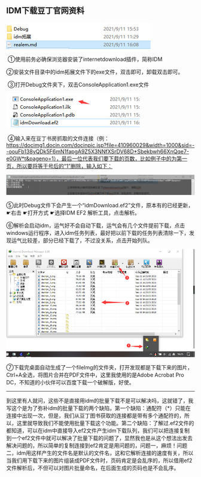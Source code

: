 ## IDM下载豆丁官网资料

![image-20210911160824412](img.assets\image-20210911160824412.png)

​	①使用前务必确保浏览器安装了internetdownload插件，简称IDM

​	②安装文件目录中的idm拓展文件下的exe文件，双击即可，卸载双击即可。

​	③打开Debug文件夹下，双击ConsoleApplication1.exe文件

![image-20210911161349726](img.assets\image-20210911161349726.png)

​	④输入来在豆丁书房抓取的文件连接（例：https://docimg1.docin.com/docinpic.jsp?file=410960029&width=1000&sid=--oouFb138yQDk5F6mN1fapgA9Z5X3NNfXSrDV68D*Sbekbwh66XnQqe7-e0GW*t&pageno=1），最后一位代表我们要下载的页数，比如例子中的为第一页，所以要将等于号后的“1”删除，输入如下：

![image-20210911161750911](img.assets\image-20210911161750911.png)

​	⑤此时Debug文件下会产生一个“idmDownload.ef2”文件，原本有的已经更新，☛右击 ☛打开方式 ☛选择IDM EF2 解析工具，点击解析。

​	⑥解析会启动idm，运气好不会自动下载，运气会有几个文件提前下载，点击windows运行程序，进入idm任务列表，最好把以前下载的任务列表清除一下，发现运气比较差，部分已经下载了，不过没关系，点击开始列队。

![image-20210911162637808](img.assets\image-20210911162637808.png)

​	⑦下载完桌面自动生成了一个fileImg的文件夹，打开发现都是下载下来的图片，Ctrl+A全选，将图片合并在PDF文件中，这里我使用的是Adobe Acrobat Pro DC，不知道的小伙伴可以百度下载一个破解版，好使。



------

到这里有人就问，这些不是直接用idm的批量下载不是可以解决吗，这就错了，我写这个是为了弥补idm的批量下载的两个缺陷，第一个缺陷：通配符（*）只能在连接中出现一次，但是，我们从豆丁图书获取的连接都是带有多个通配符的，所以，这里就导致我们不能使用批量下载这个功能。第二个缺陷：了解过.ef2文件的都知道，可以在idm中直接导入ef2文件产生idm下载队列，我们可以把连接复制到一个ef2文件中就可以解决了批量下载的问题了，显然我也是从这个想法出发去解决问题的，所以简单的复制连接到ef2肯定是用问题的，问题一，麻烦！问题二，idm用这样产生的文件名是默认的文件名，这和它解析连接的速度有关，所以当我们用下载下来的图片组装成PDF文件时，页码肯定是会乱序的，所以借用ef2文件解析后，不但可以对图片批量命名，在后面生成的页码也是不会乱序。

